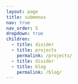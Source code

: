 ```yaml
---
layout: page
title: submenus
nav: true
nav_order: 5
dropdown: true
children:
  - title: divider
  - title: projects
    permalink: /projects/
  - title: divider
  - title: blog
    permalink: /blog/
---
```

